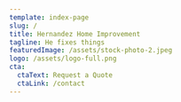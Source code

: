 ```yaml
---
template: index-page
slug: /
title: Hernandez Home Improvement
tagline: He fixes things
featuredImage: /assets/stock-photo-2.jpeg
logo: /assets/logo-full.png
cta:
  ctaText: Request a Quote
  ctaLink: /contact
---
```

